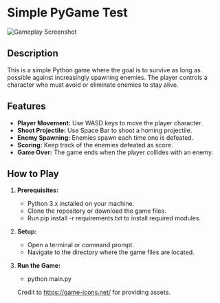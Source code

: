 # Simple PyGame Test

![Gameplay Screenshot](https://github.com/Fiery-Noises/PyC2/blob/master/Assets/Game_Pic.PNG)

## Description
This is a simple Python game where the goal is to survive as long as possible against increasingly spawning enemies. The player controls a character who must avoid or eliminate enemies to stay alive.

## Features
- **Player Movement:** Use WASD keys to move the player character.
- **Shoot Projectile:** Use Space Bar to shoot a homing projectile.
- **Enemy Spawning:** Enemies spawn each time one is defeated.
- **Scoring:** Keep track of the enemies defeated as score.
- **Game Over:** The game ends when the player collides with an enemy.

## How to Play
1. **Prerequisites:**
   - Python 3.x installed on your machine.
   - Clone the repository or download the game files.
   - Run pip install -r requirements.txt to install required modules.

2. **Setup:**
   - Open a terminal or command prompt.
   - Navigate to the directory where the game files are located.

3. **Run the Game:**
   - python main.py

   Credit to https://game-icons.net/ for providing assets.
